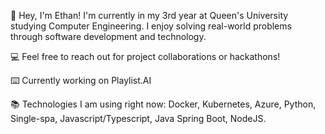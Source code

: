 👋 Hey, I'm Ethan! I'm currently in my 3rd year at Queen's University studying Computer Engineering. I enjoy solving real-world problems through software development and technology.

💻 Feel free to reach out for project collaborations or hackathons!

⌨️ Currently working on Playlist.AI

📚 Technologies I am using right now: Docker, Kubernetes, Azure, Python, Single-spa, Javascript/Typescript, Java Spring Boot, NodeJS.
